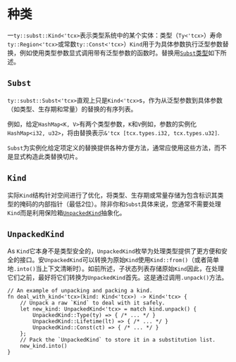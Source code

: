 # 种类

一`ty::subst::Kind<'tcx>`表示类型系统中的某个实体：类型（`Ty<'tcx>`）寿命`ty::Region<'tcx>`或常数`ty::Const<'tcx>`）`Kind`用于为具体参数执行泛型参数替换，例如使用类型参数显式调用带有泛型参数的函数时。替换用[`Subst`类型](#subst)如下所述。

## `Subst`

`ty::subst::Subst<'tcx>`直观上只是`Kind<'tcx>`s，作为从泛型参数到具体参数（如类型、生存期和常量）的替换的有序列表。

例如，给定`HashMap<K, V>`有两个类型参数，`K`和`V`例如，参数的实例化`HashMap<i32, u32>`，将由替换表示`&'tcx [tcx.types.i32, tcx.types.u32]`.

`Subst`为实例化给定项定义的替换提供各种方便方法，通常应使用这些方法，而不是显式构造此类替换切片。

## `Kind`

实际`Kind`结构针对空间进行了优化，将类型、生存期或常量存储为包含标识其类型的掩码的内部指针（最低2位）。除非你和`Subst`具体来说，您通常不需要处理`Kind`而是利用保险箱[`UnpackedKind`](#unpackedkind)抽象化。

## `UnpackedKind`

As `Kind`它本身不是类型安全的，`UnpackedKind`枚举为处理类型提供了更方便和安全的接口。安`UnpackedKind`可以转换为原始`Kind`使用`Kind::from()`（或者简单地`.into()`当上下文清晰时）。如前所述，子状态列表存储原始`Kind`因此，在处理它们之前，最好将它们转换为`UnpackedKind`首先。这是通过调用`.unpack()`方法。

```rust,ignore
// An example of unpacking and packing a kind.
fn deal_with_kind<'tcx>(kind: Kind<'tcx>) -> Kind<'tcx> {
    // Unpack a raw `Kind` to deal with it safely.
    let new_kind: UnpackedKind<'tcx> = match kind.unpack() {
        UnpackedKind::Type(ty) => { /* ... */ }
        UnpackedKind::Lifetime(lt) => { /* ... */ }
        UnpackedKind::Const(ct) => { /* ... */ }
    };
    // Pack the `UnpackedKind` to store it in a substitution list.
    new_kind.into()
}
```
